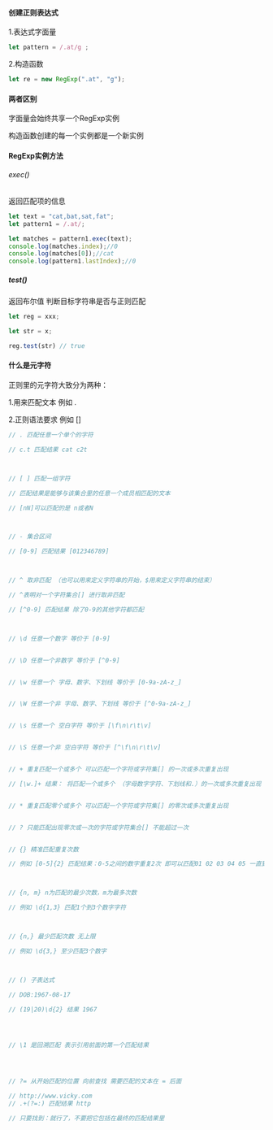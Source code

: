 #### 创建正则表达式

1.表达式字面量
```js
let pattern = /.at/g ;
```

2.构造函数
```js
let re = new RegExp(".at", "g");
```

#### 两者区别

字面量会始终共享一个RegExp实例

构造函数创建的每一个实例都是一个新实例



#### RegExp实例方法

###### exec()

返回匹配项的信息
```js
let text = "cat,bat,sat,fat";
let pattern1 = /.at/;

let matches = pattern1.exec(text);
console.log(matches.index);//0
console.log(matches[0]);//cat
console.log(pattern1.lastIndex);//0

```

##### test()

返回布尔值 判断目标字符串是否与正则匹配
```js
let reg = xxx;

let str = x;

reg.test(str) // true

```


#### 什么是元字符

正则里的元字符大致分为两种：

1.用来匹配文本 例如 .

2.正则语法要求 例如 []


```js
// . 匹配任意一个单个的字符

// c.t 匹配结果 cat c2t



// [ ] 匹配一组字符

// 匹配结果是能够与该集合里的任意一个成员相匹配的文本

// [nN]可以匹配的是 n或者N



// - 集合区间

// [0-9] 匹配结果 [012346789]



// ^ 取非匹配 （也可以用来定义字符串的开始，$用来定义字符串的结束）

// ^表明对一个字符集合[] 进行取非匹配

// [^0-9] 匹配结果 除了0-9的其他字符都匹配



// \d 任意一个数字 等价于 [0-9]


// \D 任意一个非数字 等价于 [^0-9]


// \w 任意一个 字母、数字、下划线 等价于 [0-9a-zA-z_]


// \W 任意一个非 字母、数字、下划线 等价于 [^0-9a-zA-z_]


// \s 任意一个 空白字符 等价于 [\f\n\r\t\v]


// \S 任意一个非 空白字符 等价于 [^\f\n\r\t\v]


// + 重复匹配一个或多个 可以匹配一个字符或字符集[] 的一次或多次重复出现

// [\w.]+ 结果： 将匹配一个或多个 （字母数字字符、下划线和.）的一次或多次重复出现


// * 重复匹配零个或多个 可以匹配一个字符或字符集[] 的零次或多次重复出现


// ? 只能匹配出现零次或一次的字符或字符集合[] 不能超过一次


// {} 精准匹配重复次数 

// 例如 [0-5]{2} 匹配结果：0-5之间的数字重复2次 即可以匹配01 02 03 04 05 一直到55 之间的任意数字



// {n, m} n为匹配的最少次数，m为最多次数

// 例如 \d{1,3} 匹配1个到3个数字字符



// {n,} 最少匹配次数 无上限

// 例如 \d{3,} 至少匹配3个数字



// () 子表达式

// DOB:1967-08-17 

// (19|20)\d{2} 结果 1967




// \1 是回溯匹配 表示引用前面的第一个匹配结果




// ?= 从开始匹配的位置 向前查找 需要匹配的文本在 = 后面

// http://www.vicky.com
// .+(?=:) 匹配结果 http

// 只要找到：就行了，不要把它包括在最终的匹配结果里



```